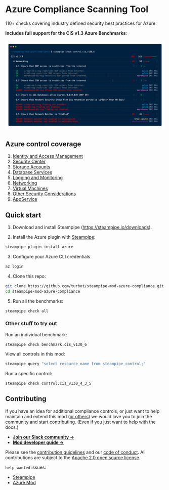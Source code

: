 
# Azure Compliance Scanning Tool

110+ checks covering industry defined security best practices for Azure. 

**Includes full support for the CIS v1.3 Azure Benchmarks**:

![image](https://raw.githubusercontent.com/turbot/steampipe-mod-azure-compliance/main/docs/azure_cis_v130_console.png)

## Azure control coverage
1. [Identity and Access Management](https://hub.steampipe.io/mods/turbot/azure_compliance/controls/benchmark.cis_v130_1)
2. [Security Center](https://hub.steampipe.io/mods/turbot/azure_compliance/controls/benchmark.cis_v130_2)
3. [Storage Accounts](https://hub.steampipe.io/mods/turbot/azure_compliance/controls/benchmark.cis_v130_3)
4. [Database Services](https://hub.steampipe.io/mods/turbot/azure_compliance/controls/benchmark.cis_v130_4)
5. [Logging and Monitoring](https://hub.steampipe.io/mods/turbot/azure_compliance/controls/benchmark.cis_v130_5)
6. [Networking](https://hub.steampipe.io/mods/turbot/azure_compliance/controls/benchmark.cis_v130_6)
7. [Virtual Machines](https://hub.steampipe.io/mods/turbot/azure_compliance/controls/benchmark.cis_v130_7)
8. [Other Security Considerations](https://hub.steampipe.io/mods/turbot/azure_compliance/controls/benchmark.cis_v130_8)
9. [AppService](https://hub.steampipe.io/mods/turbot/azure_compliance/controls/benchmark.cis_v130_9)

## Quick start

1) Download and install Steampipe (https://steampipe.io/downloads).

2) Install the Azure plugin with [Steampipe](https://steampipe.io):
```sh
steampipe plugin install azure
```

3) Configure your Azure CLI credentials
```sh
az login
```

4) Clone this repo:
```sh
git clone https://github.com/turbot/steampipe-mod-azure-compliance.git
cd steampipe-mod-azure-compliance
```

5) Run all the benchmarks:
```shell
steampipe check all
```

### Other stuff to try out

Run an individual benchmark:
```shell
steampipe check benchmark.cis_v130_6
```

View all controls in this mod:
```sh
steampipe query "select resource_name from steampipe_control;"
```

Run a specific control:
```shell
steampipe check control.cis_v130_4_3_5
```

## Contributing

If you have an idea for additional compliance controls, or just want to help maintain and extend this mod ([or others](https://github.com/topics/steampipe-mod)) we would love you to join the community and start contributing. (Even if you just want to help with the docs.)

- **[Join our Slack community →](https://join.slack.com/t/steampipe/shared_invite/zt-oij778tv-lYyRTWOTMQYBVAbtPSWs3g)**
- **[Mod developer guide →](https://steampipe.io/docs/using-steampipe/writing-controls)**

Please see the [contribution guidelines](https://github.com/turbot/steampipe/blob/main/CONTRIBUTING.md) and our [code of conduct](https://github.com/turbot/steampipe/blob/main/CODE_OF_CONDUCT.md). All contributions are subject to the [Apache 2.0 open source license](https://github.com/turbot/steampipe-mod-aws-compliance/blob/main/LICENSE).

`help wanted` issues:
- [Steampipe](https://github.com/turbot/steampipe/labels/help%20wanted)
- [Azure Mod](https://github.com/turbot/steampipe-mod-azure-compliance/labels/help%20wanted)
